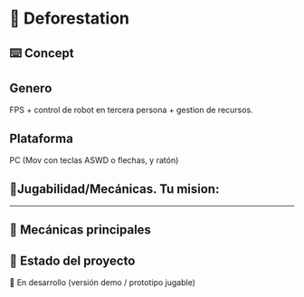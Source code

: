 # 🌴 Deforestation

## ⌨️ Concept

## Genero
FPS + control de robot en tercera persona + gestion de recursos.

## Plataforma
PC (Mov con teclas ASWD o flechas, y ratón) 

## 🚀Jugabilidad/Mecánicas. Tu mision: 

---

## 🧪 Mecánicas principales

## 🚀 Estado del proyecto
 🔧 En desarrollo (versión demo / prototipo jugable)





